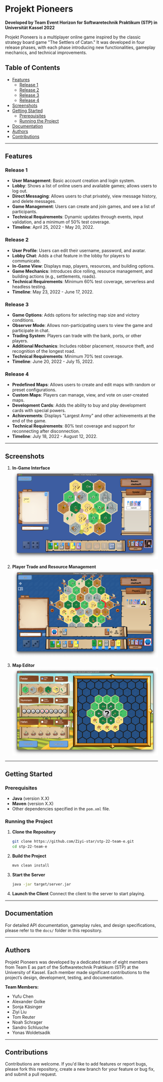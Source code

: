 # Projekt Pioneers

**Developed by Team Event Horizon for Softwaretechnik Praktikum (STP) in Universität Kassel 2022**

Projekt Pioneers is a multiplayer online game inspired by the classic strategy board game "The Settlers of Catan." It was developed in four release phases, with each phase introducing new functionalities, gameplay mechanics, and technical improvements.

## Table of Contents
- [Features](#features)
  - [Release 1](#release-1)
  - [Release 2](#release-2)
  - [Release 3](#release-3)
  - [Release 4](#release-4)
- [Screenshots](#screenshots)
- [Getting Started](#getting-started)
  - [Prerequisites](#prerequisites)
  - [Running the Project](#running-the-project)
- [Documentation](#documentation)
- [Authors](#authors)
- [Contributions](#contributions)

---

## Features

### Release 1
- **User Management**: Basic account creation and login system.
- **Lobby**: Shows a list of online users and available games; allows users to log out.
- **Direct Messaging**: Allows users to chat privately, view message history, and delete messages.
- **Game Management**: Users can create and join games, and see a list of participants.
- **Technical Requirements**: Dynamic updates through events, input validation, and a minimum of 50% test coverage.
- **Timeline**: April 25, 2022 - May 20, 2022.

### Release 2
- **User Profile**: Users can edit their username, password, and avatar.
- **Lobby Chat**: Adds a chat feature in the lobby for players to communicate.
- **In-Game View**: Displays map, players, resources, and building options.
- **Game Mechanics**: Introduces dice rolling, resource management, and building actions (e.g., settlements, roads).
- **Technical Requirements**: Minimum 60% test coverage, serverless and headless testing.
- **Timeline**: May 23, 2022 - June 17, 2022.

### Release 3
- **Game Options**: Adds options for selecting map size and victory conditions.
- **Observer Mode**: Allows non-participating users to view the game and participate in chat.
- **Trading System**: Players can trade with the bank, ports, or other players.
- **Additional Mechanics**: Includes robber placement, resource theft, and recognition of the longest road.
- **Technical Requirements**: Minimum 70% test coverage.
- **Timeline**: June 20, 2022 - July 15, 2022.

### Release 4
- **Predefined Maps**: Allows users to create and edit maps with random or preset configurations.
- **Custom Maps**: Players can manage, view, and vote on user-created maps.
- **Development Cards**: Adds the ability to buy and play development cards with special powers.
- **Achievements**: Displays "Largest Army" and other achievements at the end of the game.
- **Technical Requirements**: 80% test coverage and support for reconnecting after disconnection.
- **Timeline**: July 18, 2022 - August 12, 2022.

---

## Screenshots

1. **In-Game Interface**  
   ![In-Game Interface](Team-E-1536x931.png)

2. **Player Trade and Resource Management**  
   ![Trade and Resources](Team-E-v3-1536x928.png)

3. **Map Editor**  
   ![Map Editor](Team-E-v4-1536x928.png)

---

## Getting Started

### Prerequisites
- **Java** (version X.X)
- **Maven** (version X.X)
- Other dependencies specified in the `pom.xml` file.

### Running the Project

1. **Clone the Repository**
   ```bash
   git clone https://github.com/Ziyi-star/stp-22-team-e.git
   cd stp-22-team-e
   ```

2. **Build the Project**
   ```bash
   mvn clean install
   ```

3. **Start the Server**
   ```bash
   java -jar target/server.jar
   ```

4. **Launch the Client**
   Connect the client to the server to start playing.

---

## Documentation

For detailed API documentation, gameplay rules, and design specifications, please refer to the `docs/` folder in this repository.

---

## Authors

Projekt Pioneers was developed by a dedicated team of eight members from Team E as part of the Softwaretechnik Praktikum (STP) at the University of Kassel. Each member made significant contributions to the project’s design, development, testing, and documentation.

**Team Members:**
- Yufu Chen
- Alexander Golke
- Sonja Käsinger
- Ziyi Liu
- Tom Reuter
- Noah Schrager
- Sandro Schlusche
- Yonas Woldetsadik

---

## Contributions

Contributions are welcome. If you'd like to add features or report bugs, please fork this repository, create a new branch for your feature or bug fix, and submit a pull request.

